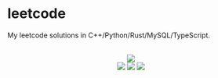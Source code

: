 # leetcode
My leetcode solutions in C++/Python/Rust/MySQL/TypeScript.

<div align="center">
<br/>
<img src="https://img.shields.io/badge/Solved-589/3151%20=%2018%25-blue.svg?style=flat-square" />
<br/>
<img src="https://img.shields.io/badge/Easy-250/794-5CB85D.svg?style=flat-square" />
<img src="https://img.shields.io/badge/Medium-261/1655-F0AE4E.svg?style=flat-square" />
<img src="https://img.shields.io/badge/Hard-78/702-D95450.svg?style=flat-square" />
</div>
